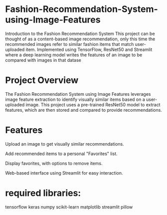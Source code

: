 # Fashion-Recommendation-System-using-Image-Features

Introduction to the Fashion Recommendation System This project can be thought of as a content-based image recommendation, only this time the recommended images refer to similar fashion items that match user-uploaded item. Implemented using TensorFlow, ResNet50 and Streamlit where a deep learning model writes the features of an image to be compared with images in that datase

# Project Overview

The Fashion Recommendation System using Image Features leverages image feature extraction to identify visually similar items based on a user-uploaded image. This project uses a pre-trained ResNet50 model to extract features, which are then stored and compared to provide recommendations.

# Features

Upload an image to get visually similar recommendations.

Add recommended items to a personal "Favorites" list.

Display favorites, with options to remove items.

Web-based interface using Streamlit for easy interaction.

# required libraries:
tensorflow
keras
numpy
scikit-learn
matplotlib 
streamlit 
pillow

